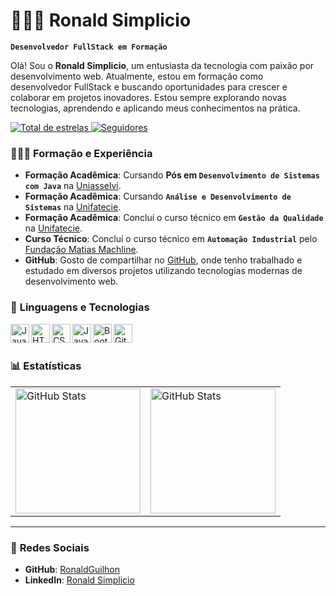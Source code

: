 # 👨🏻‍💻 **Ronald Simplicio**  
**`Desenvolvedor FullStack em Formação`**

Olá! Sou o **Ronald Simplicio**, um entusiasta da tecnologia com paixão por desenvolvimento web. Atualmente, estou em formação como desenvolvedor FullStack e buscando oportunidades para crescer e colaborar em projetos inovadores. Estou sempre explorando novas tecnologias, aprendendo e aplicando meus conhecimentos na prática.

<p align="left">  
    <a href="https://github.com/RonaldGuilhon?tab=repositories&sort=stargazers">
        <img 
            alt="Total de estrelas" 
            title="Total de estrelas GitHub" 
            src="https://custom-icon-badges.demolab.com/github/stars/RonaldGuilhon?color=55960c&style=for-the-badge&labelColor=488207&logo=star&label=estrelas"
        />
    </a>
    <a href="https://github.com/RonaldGuilhon?tab=followers">
        <img 
            alt="Seguidores" 
            title="Me siga no GitHub" 
            src="https://custom-icon-badges.demolab.com/github/followers/RonaldGuilhon?color=236ad3&labelColor=1155ba&style=for-the-badge&logo=github&label=Seguidores&logoColor=white"
        />
    </a>
</p>

### 👨🏻‍🎓 Formação e Experiência

- **Formação Acadêmica**: Cursando **Pós em `Desenvolvimento de Sistemas com Java`** na [Uniasselvi](https://portal.uniasselvi.com.br).
- **Formação Acadêmica**: Cursando **`Análise e Desenvolvimento de Sistemas`** na [Unifatecie](https://unifatecie.edu.br).
- **Formação Acadêmica**: Concluí o curso técnico em **`Gestão da Qualidade`** na [Unifatecie](https://unifatecie.edu.br).
- **Curso Técnico**: Concluí o curso técnico em **`Automação Industrial`** pelo [Fundação Matias Machline](https://www.fundacaomatiasmachline.org.br).
- **GitHub**: Gosto de compartilhar no [GitHub](https://github.com/RonaldGuilhon), onde tenho trabalhado e estudado em diversos projetos utilizando tecnologias modernas de desenvolvimento web.

### 🤖 **Linguagens e Tecnologias**

<img align="left" alt="Java" title="Java" width="30px" src="https://cdn.jsdelivr.net/gh/devicons/devicon@latest/icons/java/java-original.svg" />
<img align="left" alt="HTML" title="HTML" width="30px" src="https://cdn.jsdelivr.net/gh/devicons/devicon@latest/icons/html5/html5-original.svg" />
<img align="left" alt="CSS" title="CSS" width="30px" src="https://cdn.jsdelivr.net/gh/devicons/devicon@latest/icons/css3/css3-original.svg" />
<img align="left" alt="JavaScript" title="JavaScript" width="30px" src="https://cdn.jsdelivr.net/gh/devicons/devicon@latest/icons/javascript/javascript-original.svg" />
<img align="left" alt="Bootstrap" title="Bootstrap" width="30px" src="https://cdn.jsdelivr.net/gh/devicons/devicon@latest/icons/bootstrap/bootstrap-original.svg" />
<img align="left" alt="Git" title="Git" width="30px" src="https://cdn.jsdelivr.net/gh/devicons/devicon@latest/icons/git/git-original.svg" />

<br/>
<br/>

### 📊 **Estatísticas**

<table style="border-collapse: collapse; border: none;">
  <tr>
    <td style="border: none;">
      <img alt="GitHub Stats" height="200" src="https://github-readme-stats.vercel.app/api?username=RonaldGuilhon&show_icons=true&theme=tokyonight&include_all_commits=true&locale=pt-br" />
    </td>
    <td style="border: none;">
      <img alt="GitHub Stats" height="200" src="https://github-readme-stats.vercel.app/api/top-langs/?username=RonaldGuilhon&theme=tokyonight&layout=compact&custom_title=Tecnologias&langs_count=9" />
    </td>
  </tr>
</table>


---

### 🔗 **Redes Sociais**

- **GitHub**: [RonaldGuilhon](https://github.com/RonaldGuilhon)
- **LinkedIn**: [Ronald Simplicio](https://www.linkedin.com/in/ronaldsimplicio/)
